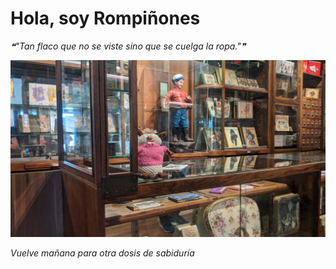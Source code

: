 # Hola, soy Rompiñones

<!--STARTS_HERE_QUOTE_README-->
<i>❝"Tan flaco que no se viste sino que se cuelga la ropa."❞</i>
<!--ENDS_HERE_QUOTE_README-->

<!--START_SECTION:update_image-->
![alt text](https://raw.githubusercontent.com/focaalvarez/rompinones/main/.github/images/IMG_20220603_141939.jpg?raw=true)
<!--END_SECTION:update_image-->

*Vuelve mañana para otra dosis de sabiduría*
